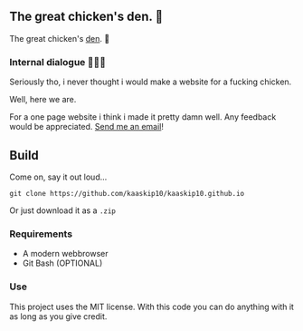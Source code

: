 ## The great chicken's den. 🐔

The great chicken's [den](https://kaaskip10.github.io). 🐔

### Internal dialogue 🥶🥶🥶

Seriously tho, i never thought i would make a website for a fucking chicken.

Well, here we are.

For a one page website i think i made it pretty damn well.
Any feedback would be appreciated.
[Send me an email](mailto:kaaskip10@outlook.com)!

## Build

Come on, say it out loud...
 ```
 git clone https://github.com/kaaskip10/kaaskip10.github.io
 ```

Or just download it as a ```.zip```

### Requirements

- A modern webbrowser
- Git Bash (OPTIONAL)

### Use

This project uses the MIT license.
With this code you can do anything with it as long as you give credit.